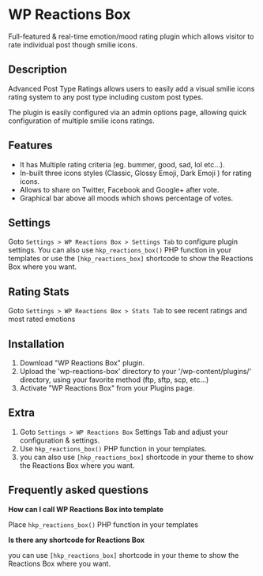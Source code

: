 # WP Reactions Box

Full-featured & real-time emotion/mood rating plugin which allows visitor to rate individual post though smilie icons.

## Description

Advanced Post Type Ratings allows users to easily add a visual smilie icons rating system to any post type including custom post types.

The plugin is easily configured via an admin options page, allowing quick configuration of multiple smilie icons ratings.

## Features

* It has Multiple rating criteria (eg. bummer, good, sad, lol etc...).
* In-built three icons styles (Classic, Glossy Emoji, Dark Emoji ) for rating icons.
* Allows to share on Twitter, Facebook and Google+ after vote.
* Graphical bar above all moods which shows percentage of votes.

## Settings

Goto `Settings > WP Reactions Box > Settings Tab` to configure plugin settings.
You can also use `hkp_reactions_box()` PHP function in your templates or use the `[hkp_reactions_box]` shortcode to show the Reactions Box where you want.

## Rating Stats

Goto `Settings > WP Reactions Box > Stats Tab` to see recent ratings and most rated emotions

## Installation

1.  Download "WP Reactions Box" plugin.
1.  Upload the 'wp-reactions-box' directory to your '/wp-content/plugins/' directory, using your favorite method (ftp, sftp, scp, etc...)
1.  Activate "WP Reactions Box" from your Plugins page.

## Extra

1.  Goto `Settings > WP Reactions Box` Settings Tab and adjust your configuration & settings.
1.  Use `hkp_reactions_box()` PHP function in your templates.
1.  you can also use `[hkp_reactions_box]` shortcode in your theme to show the Reactions Box where you want.

## Frequently asked questions

**How can I call WP Reactions Box into template**

Place `hkp_reactions_box()` PHP function in your templates

**Is there any shortcode for Reactions Box**

you can use `[hkp_reactions_box]` shortcode in your theme to show the Reactions Box where you want.
